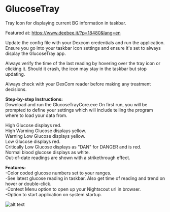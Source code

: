 # GlucoseTray
Tray Icon for displaying current BG information in taskbar.

Featured at: https://www.deebee.it/?p=18480&lang=en

Update the config file with your Dexcom credentials and run the application.  Ensure you go into your taskbar icon settings and ensure it's set to always display the GlucoseTray app.

Always verify the time of the last reading by hovering over the tray icon or clicking it.  Should it crash, the icon may stay in the taskbar but stop updating.

Always check with your DexCom reader before making any treatment decisions.


<strong>Step-by-step Instructions:</strong> <br>
Download and run the GlucoseTrayCore.exe
On first run, you will be prompted to define your settings which will include telling the program where to load your data from.

High Glucose displays red. <br>
High Warning Glucose displays yellow. <br>
Warning Low Glucose displays yellow. <br>
Low Glucose displays red. <br>
Critically Low Glucose displays as "DAN" for DANGER and is red. <br>
Normal blood glucose displays as white. <br>
Out-of-date readings are shown with a strikethrough effect. <br>

<strong>Features:</strong> <br>
-Color coded glucose numbers set to your ranges. <br>
-See latest glucose reading in taskbar.  Also get time of reading and trend on hover or double-click. <br>
-Context Menu option to open up your Nightscout url in browser. <br>
-Option to start application on system startup. <br>

![alt text](https://raw.githubusercontent.com/Delubear/GlucoseTray/master/2019-05-03_16-18-24.png)
